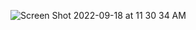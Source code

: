 ![Screen Shot 2022-09-18 at 11 30 34 AM](https://user-images.githubusercontent.com/113051612/190915150-805ac8f4-4509-47c5-80b3-ed95ce641374.png)
